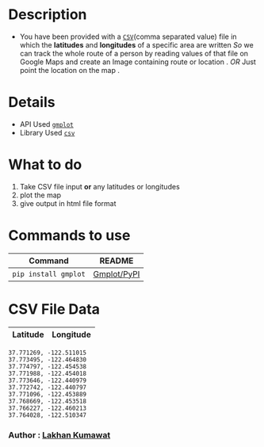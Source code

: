 # Description 
- You have been provided with a [`CSV`](https://www.bigcommerce.com/ecommerce-answers/what-csv-file-and-what-does-it-mean-my-ecommerce-business/#:~:text=A%20CSV%20is%20a%20comma,Microsoft%20Excel%20or%20Google%20Spreadsheets.)(comma separated value) file in which the **latitudes** and **longitudes** of a specific area are written
_So_ we can track the whole route of a person by reading values of that file on Google Maps and create an Image containing route or location .
_OR_ Just point the location on the map .

# Details 
- API Used [`gmplot`](https://github.com/gmplot/gmplot/wiki)
- Library Used [`csv`](https://docs.python.org/3/library/csv.html)

# What to do
1. Take CSV file input **or** any latitudes or longitudes
2. plot the map 
3. give output in html file format

# Commands to use 

| Command | README |
| ------ | ------ |
| `pip install gmplot` | [Gmplot/PyPI](https://pypi.org/project/gmplot/) |

# CSV File Data
   | Latitude |  Longitude |
   | ------ | ------ |
    37.771269, -122.511015
    37.773495, -122.464830
    37.774797, -122.454538
    37.771988, -122.454018
    37.773646, -122.440979
    37.772742, -122.440797
    37.771096, -122.453889
    37.768669, -122.453518
    37.766227, -122.460213
    37.764028, -122.510347

### Author : [Lakhan Kumawat](https://github.com/Lakhankumawat)
    
    
